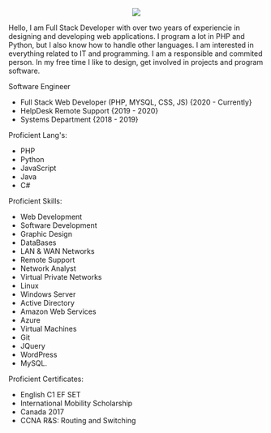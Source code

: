 <p align="center" width="100%">
    <img src="https://zjairo.com/res/logo.png"> 
</p>

Hello, I am Full Stack Developer with over two years of experiencie in designing and developing web applications. 
I program a lot in PHP and Python, but I also know how to handle other languages. 
I am interested in everything related to IT and programming. 
I am a responsible and commited person. In my free time I like to design, get involved in projects and program software.

Software Engineer
- Full Stack Web Developer (PHP, MYSQL, CSS, JS) {2020 - Currently}
- HelpDesk Remote Support {2019 - 2020}
- Systems Department {2018 - 2019}

Proficient Lang's: 
- PHP
- Python 
- JavaScript 
- Java 
- C#

Proficient Skills: 
- Web Development
- Software Development
- Graphic Design
- DataBases
- LAN & WAN Networks
- Remote Support
- Network Analyst
- Virtual Private Networks
- Linux
- Windows Server
- Active Directory
- Amazon Web Services
- Azure
- Virtual Machines
- Git
- JQuery
- WordPress
- MySQL.

Proficient Certificates: 
- English C1 EF SET
- International Mobility Scholarship 
- Canada 2017 
- CCNA R&S: Routing and Switching
